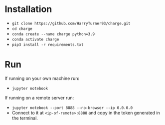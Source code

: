 # Installation

- `git clone https://github.com/HarryTurner93/charge.git`
- `cd charge`
- `conda create --name charge python=3.9`
- `conda activate charge`
- `pip3 install -r requirements.txt`

# Run

If running on your own machine run:
- `jupyter notebook`

If running on a remote server run:
- `jupyter notebook --port 8888 --no-browser --ip 0.0.0.0`
- Connect to it at `<ip-of-remote>:8888` and copy in the token generated in the terminal.
